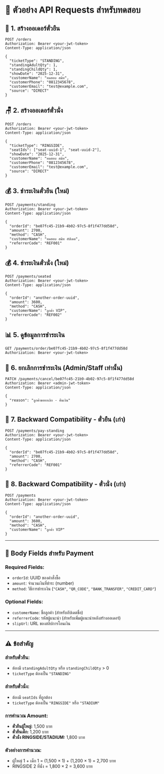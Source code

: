 # 🧪 ตัวอย่าง API Requests สำหรับทดสอบ

## 🎫 1. สร้างออเดอร์ตั๋วยืน

```http
POST /orders
Authorization: Bearer <your-jwt-token>
Content-Type: application/json

{
  "ticketType": "STANDING",
  "standingAdultQty": 1,
  "standingChildQty": 1,
  "showDate": "2025-12-31",
  "customerName": "ทดสอบ สมิท",
  "customerPhone": "0812345678",
  "customerEmail": "test@example.com",
  "source": "DIRECT"
}
```

## 🪑 2. สร้างออเดอร์ตั๋วนั่ง

```http
POST /orders
Authorization: Bearer <your-jwt-token>
Content-Type: application/json

{
  "ticketType": "RINGSIDE",
  "seatIds": ["seat-uuid-1", "seat-uuid-2"],
  "showDate": "2025-12-31",
  "customerName": "ทดสอบ สมิท",
  "customerPhone": "0812345678",
  "customerEmail": "test@example.com",
  "source": "DIRECT"
}
```

## 💰 3. ชำระเงินตั๋วยืน (ใหม่)

```http
POST /payments/standing
Authorization: Bearer <your-jwt-token>
Content-Type: application/json

{
  "orderId": "be07fc45-21b9-4b02-97c5-8f1f477dd58d",
  "amount": 2700,
  "method": "CASH",
  "customerName": "ทดสอบ สมิท อัปเดต",
  "referrerCode": "REF001"
}
```

## 💰 4. ชำระเงินตั๋วนั่ง (ใหม่)

```http
POST /payments/seated
Authorization: Bearer <your-jwt-token>
Content-Type: application/json

{
  "orderId": "another-order-uuid",
  "amount": 3600,
  "method": "CASH",
  "customerName": "ลูกค้า VIP",
  "referrerCode": "REF002"
}
```

## 📊 5. ดูข้อมูลการชำระเงิน

```http
GET /payments/order/be07fc45-21b9-4b02-97c5-8f1f477dd58d
Authorization: Bearer <your-jwt-token>
```

## 🚫 6. ยกเลิกการชำระเงิน (Admin/Staff เท่านั้น)

```http
PATCH /payments/cancel/be07fc45-21b9-4b02-97c5-8f1f477dd58d
Authorization: Bearer <admin-jwt-token>
Content-Type: application/json

{
  "reason": "ลูกค้าขอยกเลิก - คืนเงิน"
}
```

## 🔄 7. Backward Compatibility - ตั๋วยืน (เก่า)

```http
POST /payments/pay-standing
Authorization: Bearer <your-jwt-token>
Content-Type: application/json

{
  "orderId": "be07fc45-21b9-4b02-97c5-8f1f477dd58d",
  "amount": 2700,
  "method": "CASH",
  "referrerCode": "REF001"
}
```

## 🔄 8. Backward Compatibility - ตั๋วนั่ง (เก่า)

```http
POST /payments
Authorization: Bearer <your-jwt-token>
Content-Type: application/json

{
  "orderId": "another-order-uuid",
  "amount": 3600,
  "method": "CASH",
  "customerName": "ลูกค้า VIP"
}
```

---

## 🎯 Body Fields สำหรับ Payment

### **Required Fields:**
- `orderId`: UUID ของคำสั่งซื้อ
- `amount`: จำนวนเงินที่ชำระ (number)
- `method`: วิธีการชำระเงิน (`"CASH"`, `"QR_CODE"`, `"BANK_TRANSFER"`, `"CREDIT_CARD"`)

### **Optional Fields:**
- `customerName`: ชื่อลูกค้า (สำหรับอัปเดตชื่อ)
- `referrerCode`: รหัสผู้แนะนำ (สำหรับเพิ่มผู้แนะนำหลังสร้างออเดอร์)
- `slipUrl`: URL ของสลิปการโอนเงิน

---

## ⚠️ ข้อสำคัญ

### **สำหรับตั๋วยืน:**
- ต้องมี `standingAdultQty` หรือ `standingChildQty` > 0
- `ticketType` ต้องเป็น `"STANDING"`

### **สำหรับตั๋วนั่ง:**
- ต้องมี `seatIds` ที่ถูกต้อง
- `ticketType` ต้องเป็น `"RINGSIDE"` หรือ `"STADIUM"`

### **การคำนวณ Amount:**
- **ตั๋วยืนผู้ใหญ่:** 1,500 บาท
- **ตั๋วยืนเด็ก:** 1,200 บาท
- **ตั๋วนั่ง RINGSIDE/STADIUM:** 1,800 บาท

### **ตัวอย่างการคำนวณ:**
- ผู้ใหญ่ 1 + เด็ก 1 = (1,500 × 1) + (1,200 × 1) = 2,700 บาท
- RINGSIDE 2 ที่นั่ง = 1,800 × 2 = 3,600 บาท
